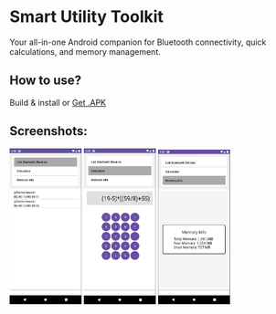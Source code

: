 # Smart Utility Toolkit
Your all-in-one Android companion for Bluetooth connectivity, quick calculations, and memory management.

## How to use?
Build & install or [Get .APK](https://github.com/danialtavakoli/Menu_Application/raw/master/apk/MenuApplication.apk)

## Screenshots:
<p float="left">
  <img src="https://github.com/danialtavakoli/Menu_Application/blob/master/Screenshots/Bluetooth_Devices.jpg" width="25%" >
  <img src="https://github.com/danialtavakoli/Menu_Application/blob/master/Screenshots/Calculator.jpg" width="25%" >
  <img src="https://github.com/danialtavakoli/Menu_Application/blob/master/Screenshots/Memory_Information.jpg" width="25%" >
</p>
